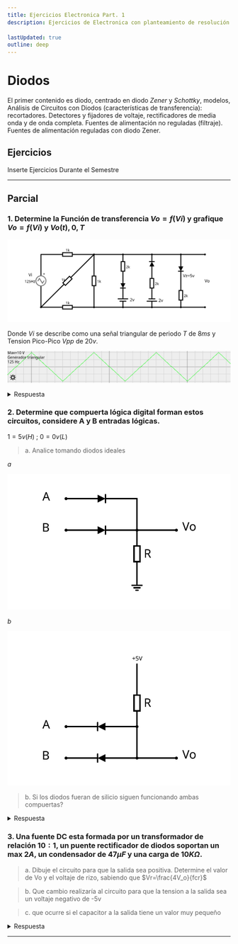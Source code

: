 ```yaml
---
title: Ejercicios Electronica Part. 1
description: Ejercicios de Electronica con planteamiento de resolución rápida con trucos sencillos ejercicios complejos, sin tener que recurrir a herramientas de calculo complejo o plantear sistemas complejos de resolución

lastUpdated: true
outline: deep
---
```


# Diodos

El primer contenido es diodo, centrado en diodo *Zener* y *Schottky*, modelos, Análisis de Circuitos con Diodos (características de transferencia): recortadores. Detectores y fijadores de voltaje, rectificadores de media onda y de onda completa. Fuentes de alimentación no reguladas (filtraje). Fuentes de alimentación reguladas con diodo Zener.

## Ejercicios

Inserte Ejercicios Durante el Semestre

---

## Parcial

### 1. Determine la Función de transferencia $Vo = f(Vi)$ y grafique $Vo = f(Vi)$ y $Vo(t),{0,T}$

![Pregunta 1](./img/parcial1-1.svg)

Donde $Vi$ se describe como una señal triangular de periodo $T$ de $8ms$ y Tension Pico-Pico $Vpp$ de $20v$.

![Pregunta 1b](./img/Parcial%201-1a.png)

<details class="answer">
<summary>Respuesta</summary>

**Simplificación**

El primera paso es simplificar el circuito si es posible. El teorema de Thevenin nos dice:

> [!NOTE]
> "Cualquier red eléctrica lineal que contenga únicamente fuentes de tensión, fuentes de corriente y resistencias puede sustituirse en los terminales A–B por una combinación equivalente de una fuente de tensión $V_{th}$ en una conexión en serie con una resistencia $R_{th}$".

Lo que significa que si una parte del circuito comprendida por dos terminales es independiente de la otra parte y solo contiene elementos lineales se puede simplificar por un equivalente de Thevenin.

![alt text](./img/parcial1-1b.svg)

En este caso como no tenemos fuentes dependientes podemos tomar el lado derecho del circuito de manera sencilla. Determinando la tension entre los terminales del circuito separado, con $Vi$ como constante, se obtiene $V_{th}$. Apagando las fuente del circuito y calculando la resistencia equivalente entre sus terminales se obtiene $R_{th}$.

Para $V_{th}$ se puede hacer un sistema de ecuaciones para conocer el valor de tension en los terminales. Pero el circuito se puede resolver con técnicas mas sencilla. Primero se puede hacer una transformación de fuente donde una fuente de tension en serie con una resistencia tiene un equivalente con una fuente corriente en serie con una resistencia del mismo valor.

![alt text](./img/sourceTransform.svg)

Obedeciendo las siguientes formulas

$$
\begin{align}
    Vs = R\cdot Is \\
    Is = \frac{Vs}R
\end{align}
$$

Dichas formulas son fácilmente deducibles con análisis de circuito.

Al tener todas las resistencias el mismo valor le asignaremos la constante $R$ para simplificar los cálculos. Primero transformamos la fuente $Vi$ que esta en serie con $R1$ a su equivalente con una fuente de corriente $Ia$ de valor $Ia = Vi/R$ en paralelo con la resistencia $R1$. Ahora $R1$ y $R2$ están en paralelo y tienen el mismo valor.

> [!NOTE]
> Para $n$ resistencias en paralelo con valor $R$, su equivalente es una resistencia de valor $R/n$

Demostrando la formula general para resistencias en paralelo se tiene que

$$
\begin{align}
R_{eq} = \frac{1}{(\frac{1}R + \frac{1}R)}\\


R_{eq} = \frac{R}2
\end{align}
$$

Ahora el paralelo de $R1$ y $R2$ le asignaremos una resistencia equivalente $Ra$ de valor $R/2$. Queda la fuente $Ia$ en paralelo con resistencia $Ra$ y a su vez el serie con la resistencia $R3$. Se transforma $Ia$ junto a $Ra$ a una fuente de tension $Va$ de valor $Vi/2$ en serie con $Ra$, la cual queda en serie con $R3$, cuyo equivalente ahora es $Rb$ de valor $3R/2$. Finalmente la fuente $Va$ en serie con $Rb$ se transforma a una fuente de corriente $Ith$ de valor $Vi/(3R)$ en paralelo con con $Rb$ y con $R4$. El equivalente de $Rb$ y $R4$ es $R_{th}$ con valor $3R/5$. Lo que resulta en un equivalente de Norton, por comodidad (y para que la fuente equivalente no quede en función del valor de las resistencias) se transforma una vez mas en un equivalente de Thevenin, quedando $V_{th}$ con valor $Vi/5$.

![Thevenin Procedimiento](./img/parcial1-1c.svg)
![Thevenin Procedimiento](./img/parcial1-1d.svg)

> [!TIP]
>El objetivo de este procedimiento es poder realizar simplificaciones rápidas sin tener que plantear sistemas de ecuaciones, de manera que se pueda resolver el ejercicio con un calculadora de sencilla o mentalmente.

Lo que resulta en una $R_{th}$ de valor $600Ω$, y para un valor de tension pico pico $Vpp_th$ de $4v$ lo que se traduce en un voltaje pico $Vp_th$ de $2v$ y $-2v$ en el ciclo positivo y ciclo negativo respectivamente


**Resolución**

Para conocer el comportamiento de $Vo$ y poder graficar se analizan las 3 ramas. considerando lo siguiente.

> [!NOTE]
> Se consider un modelo de diodo simplificado donde el diodo conduce corriente en polarización directa cuando la tension entre sus terminales alcanza una tension $Vk$, equivalente a una fuente de tension polarizada inversamente. Y cuando la tension entre sus terminales no alcanza la corriente de polarización o esta polarizada inversamente se comporta como un circuito abierto.

> [!NOTE]
> Al no estar indicado en el ejercicio se asumen diodos de silicio con valor $Vk = 0.7v$

> [!NOTE]
> Para los diodos Zener se tiene el mismo comportamiento con la adición que al superar el umbral de $Vz$ en polarización inversa el diodo conduce


![Diodo](./img/Diode_symbol.svg)

Analizaremos el ciclo positivo y negativo de cada rama

Para la primera rama en el **ciclo positivo** para polarizar el diodo se debe superar la tension de polarización del diodo $Vk$ y ademas la tension de la fuente de $2v$, por lo que a partir de los $2.7v$ el diodo conduce. Para el **ciclo negativo** el diodo no conduce

Para la segunda rama en el **ciclo positivo** el diodo no conduce, y en el **ciclo negativo** a partir de los $-2.7v$ el diodo conduce, después de superar la tension de polarización del diodo y de la fuente de tension.

> [!TIP]
> se denota que la simetría inversa que poseen las primeras dos ramas

Para la tercera rama el diodo Zener en el **ciclo positivo** al superar los $0.7v$ el diodo conduce y para el **ciclo negativo** a partir de los $-5v$ el diodo conduce.

Ya que la fuente de tension $V_{th}$ suministra una tension pico de $±2v$ la primera y segunda rama nunca conducen ya que no exceden la tension de $2.7v$ requerida para polarizar los diodos.

Esto simplifica el análisis a la tercera rama que nunca conduce el en ciclo negativo, pero si en el positivo.

queda la siguiente ecuación

*Cuando D1 y D2 no conducen, D3 si conduce:*

$$
\begin{align}
\frac{Vi}5 = I\cdot R_{th} + I\cdot R_{D3} + 0.7\\

I = (Vi - 3.5v)/13k
\end{align}
$$
lo que indica que cuando $Vi > 3.5$ hay corriente atravez de $D3$

para $Vo$ cuando $D3$ conduce

$$
\begin{align}
Vo = I\cdot R_{D3} - Vi\\

Vo = \frac{2Vi}{13} + 21/130
\end{align}
$$

*Cuando D1, D2 y D3 no conducen*

Al no haber corriente no hay caída te tension en $R_{th}$ por lo que

$$
Vo = \frac{Vi}5
$$

*Vo*

$$
V_o = \begin{cases} 
    \frac{V_i}{5}, & \text{si } -10 \le V_i \le 3.5 \\
    \frac{2V_i}{13} + \frac{21}{130}, & \text{si } 3.5 < V_i \le 10 
\end{cases}
$$

</details>

### 2. Determine que compuerta lógica digital forman estos circuitos, considere A y B entradas lógicas.
$1 = 5v (H)$ ; $0 = 0v (L)$

> a. Analice tomando diodos ideales

*a*

![Pregunta 2](./img/parcial1-2a.svg)

*b*

![Pregunta 2](./img/parcial1-2b.svg)

> b. Si los diodos fueran de silicio siguen funcionando ambas compuertas?

<details class='answer'>
<summary>Respuesta</summary>

Análisis Para determinar el tipo de compuerta simplemente se realiza la tabla de la verdad para cada caso tomando $A$ y $B$ como entrada y $V_o$ como salida.

*a*

![alt text](./img/parcial1-2as.svg)

<table>
    <tr>
        <td>A</td>
        <td>B</td>
        <td>Vod</td>
        <td>Vo</td>
    </tr>
    <tr>
        <td>0</td>
        <td>0</td>
        <td>0</td>
        <td>0v</td>
    </tr>
    <tr>
        <td>1</td>
        <td>0</td>
        <td>1</td>
        <td>5v</td>
    </tr>
    <tr>
        <td>0</td>
        <td>1</td>
        <td>1</td>
        <td>5v</td>
    </tr>
    <tr>
        <td>1</td>
        <td>1</td>
        <td>1</td>
        <td>5v</td>
    </tr>
</table>

Cuando $A$ **o** $B$ es $1$ $V_o$ es $1$ ($5v$ analógico) por lo que la primera compuerta es una compuerta **OR**

*b*

![alt text](./img/parcial1-2bs.svg)

<table>
    <tr>
        <td>A</td>
        <td>B</td>
        <td>Vod</td>
        <td>Vo</td>
    </tr>
    <tr>
        <td>0</td>
        <td>0</td>
        <td>0</td>
        <td>0v</td>
    </tr>
    <tr>
        <td>1</td>
        <td>0</td>
        <td>0</td>
        <td>0v</td>
    </tr>
    <tr>
        <td>0</td>
        <td>1</td>
        <td>0</td>
        <td>0v</td>
    </tr>
    <tr>
        <td>1</td>
        <td>1</td>
        <td>1</td>
        <td>5v</td>
    </tr>
</table>

Cuando $A$ **y** $B$ es $1$ $V_o$ es $1$ ($5v$ analógico) por lo que la segunda compuerta es una compuerta **AND**

Si los diodos fueran de silicio tomando el modelo simplificado del diodo, en el caso `a` si alguna de las entradas fuese asertiva ($1$ o $5v$) habría una caída de tension en el diodo de $0.7v$ por lo que la tabla de la verdad quedaría

<table>
    <tr>
        <td>A</td>
        <td>B</td>
        <td>Vo</td>
    </tr>
    <tr>
        <td>0</td>
        <td>0</td>
        <td>0v</td>
    </tr>
    <tr>
        <td>1</td>
        <td>0</td>
        <td>4.3v</td>
    </tr>
    <tr>
        <td>0</td>
        <td>1</td>
        <td>4.3v</td>
    </tr>
    <tr>
        <td>1</td>
        <td>1</td>
        <td>4.3v</td>
    </tr>
</table>

En el caso de la compuerta `b` si alguna entrada es $0v$ la corriente va desde la alimentación, a través de la resistencia y cae a través de uno de los diodos, por lo que respecto a tierra habría una diferencia de potencial de $0.7v$. si ambas entradas son asertivas la tension seria de $5v$.

<table>
    <tr>
        <td>A</td>
        <td>B</td>
        <td>Vo</td>
    </tr>
    <tr>
        <td>0</td>
        <td>0</td>
        <td>0.7v</td>
    </tr>
    <tr>
        <td>1</td>
        <td>0</td>
        <td>0.7v</td>
    </tr>
    <tr>
        <td>0</td>
        <td>1</td>
        <td>0.7v</td>
    </tr>
    <tr>
        <td>1</td>
        <td>1</td>
        <td>5v</td>
    </tr>
</table>

El umbral entre un $1$ y $0$ lógico viene definido por la tecnología de dicha compuerta, tanto para la tecnología TTL y CMOS, cumplen para los valores de entrada (es decir para la tension aplicada a la entrada de otra compuerta), pero no cumple con las especificaciones de margenes de ruido para la tension de salida, de la misma.

> [!NOTE]
> [1] J. F. Wakerly, Diseño Digital. Pearson Educación, 2001.

A términos de un circuito digital podemos decir que sigue funcionando como compuerta, mas no cumple con las especificaciones TTL y CMOS.

</details>

### 3. Una fuente DC esta formada por un transformador de relación $10:1$, un puente rectificador de diodos soportan un max $2A$, un condensador de $47\mu F$ y una carga de $10K\Omega$.
> a. Dibuje el circuito para que la salida sea positiva. Determine el valor de Vo y el voltaje de rizo, sabiendo que $Vr=\frac{4V_o}{fcr}$

> b. Que cambio realizaría al circuito para que la tension a la salida sea un voltaje negativo de -5v

> c. que ocurre si el capacitor a la salida tiene un valor muy pequeño

<details class="answer">
<summary>Respuesta</summary>

> [!NOTE]
> La fuente recibe a la entrada $120v_{rms}\space⏦$ AC a $60hz$
> [!NOTE]
> Se toman todos los diodos bajo el modelo simplificado, con diodos de silicio

![Pregunta 3](./img/parcial1-3a.svg)

Para calcular $Vo$ vamos desde la entrada la fuente de tension $120v_{rms}\space⏦$, tomamos el transformador de manera ideal cumpliendo la siguiente relación.

$$

\frac{V_p}{V_s}=\frac{n_p}{n_s}

$$

Formula que relaciona la tension con el numero de espiras entre el primario y secundario del transformador. deducible a través de la ley de Faraday.

lo que despejado deja que
$$

V_s=\frac{n_s\cdot V_p}{n_p}\\
V_s=12v_{rms}

$$

en base a la tension RMS ($V_{rms}$) o eficaz ($V_{efz}$) podemos obtener la tension pico ${V_p}$ del transformador.

$$

 V_{efz}=\sqrt{\frac{1}{T}\cdot \int_{t_0}^{T}{v{^2}(t)dt}}

$$

lo que para una señal de función senoidal es

$$

V_{efz} = \frac{v_p}{\sqrt2}\\
V_{efz}\cdot \sqrt2 = v_p\\
v_p=12\sqrt2


$$

en el **ciclo positivo** a la salida del transformador la corriente fluye a través $D_1$ hasta el paralelo del capacitor y la carga (resistiva) y devuelta por el diodo $D_3$ hasta el secundario. En el **ciclo negativo** a la salida del transformador la corriente fluye a través $D_4$ hasta el paralelo del capacitor y la carga (resistiva) y devuelta por el diodo $D_2$ hasta el secundario.
En ambos ciclos, la tension del secundario del transformador debe superar la tension de polarización de dos diodos, por lo que cuando la tension (del secundario) es mayor $±1.4v$ ambos diodos conducen, sabiendo la caída de tension de los diodos tenemos que:

$$

V_{o_p} = v_p - 2\cdot V_d\\
V_{o_p} = 12\sqrt2 -1.4v\\
V_{o_p} \approx 15.57v

$$

Tomando $V_o$ como el voltaje pico a la salida. tenemos la ecuación de voltaje de rizo

$$
V_r=\frac{4V_{o_p}}{f\cdot c\cdot r}
$$

la frecuencia de la fuente de tension es $60hz$ el transformador bajo el modelo ideal no se ve afectado por la frecuencia y no cambia la misma a su salida. Al pasar por el puente rectificador para el ciclo positivo y el ciclo negativo del transformador, a la salida del puente rectificador se da la misma onda en la misma dirección, por lo que la frecuencia se duplica.

$$
f_{V_o}=120hz
$$

![Pregunta 3](./img/Parcial%201-3b.png)

ya con estos valores tenemos que 

$$
V_r=\frac{40\sqrt2}{47}\approx 1.2035v
$$

Para obtener el voltaje de salida tomamos el valor pico menos la mitad del voltaje de rizo, con la notación de ± la mitad del voltaje rizo

$$

V_o = \left(V_{o_p}-\frac{V_r}2\right)±\frac{V_r}2\\
V_o \approx 14.4987 ± 0.6017

$$

Para obtener un voltaje de $-5v$ (se tomara como voltaje pico) se pueden hacer utilizar varios métodos (sin alterar los elementos ya existente). Demostraremos dos métodos.

*Primer método*

el primer método consiste en utilizar un divisor de tension capacitivo a la entrada.

![Pregunta 3b Método 1](./img/parcial1-3b.svg)

tomando la referencia (tierra) como el cátodo de los diodos $D_1$ y $D_4$ se obtiene voltaje negativo respecto a la tierra. Como aclaratoria invertir el puente rectificador generaría el mismo circuito.

La tension $V_{o_p}$ es 5v, la tension que cae en el puente rectificador es de $1.4v$ por lo que la en los terminales del secundario tenemos $6.4v$, ya que la relación del transformador es $10:1$ (a través de la formula de relación de transformación) el voltaje pico a en el primario del transformador es $64v$ con un voltaje eficaz de $64/\sqrt2$.

Un divisor de tension viene dado por la siguiente expresión:

$$$

V

$$$

</details>


---